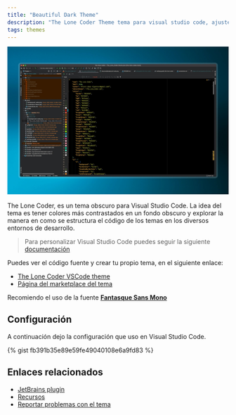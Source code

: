 ```yaml
---
title: "Beautiful Dark Theme"
description: "The Lone Coder Theme tema para visual studio code, ajuste el tema para dark mode, es el modo que me gusta para trabajar"
tags: themes
---
```


![The Lone Coder](https://github.com/lgzarturo/the-lone-coder/raw/master/docs/screenshot-theme.jpg "Tema para visual studio code")

The Lone Coder, es un tema obscuro para Visual Studio Code. La idea del tema es tener colores más contrastados en un fondo obscuro y explorar la manera en como se estructura el código de los temas en los diversos entornos de desarrollo.

> Para personalizar Visual Studio Code puedes seguir la siguiente [documentación](vscode-customization.md)

Puedes ver el código fuente y crear tu propio tema, en el siguiente enlace:

- [The Lone Coder VSCode theme](https://github.com/lgzarturo/the-lone-coder-vscode)
- [Página del marketplace del tema](https://marketplace.visualstudio.com/items?itemName=lgzarturo.the-lone-coder-vscode&ssr=false)

Recomiendo el uso de la fuente [**Fantasque Sans Mono**](https://github.com/belluzj/fantasque-sans)

## Configuración

A continuación dejo la configuración que uso en Visual Studio Code.

{% gist fb391b35e89e59fe49040108e6a9fd83 %}

## Enlaces relacionados

- [JetBrains plugin](https://plugins.jetbrains.com/plugin/14906-the-lone-coder)
- [Recursos](https://github.com/lgzarturo/the-lone-coder/blob/master/docs/screenshots.md)
- [Reportar problemas con el tema](https://github.com/lgzarturo/the-lone-coder/issues)
